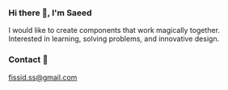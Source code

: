 ### Hi there 👋, I'm Saeed <br>

I would like to create components that work magically together. </br>
Interested in learning, solving problems, and innovative design. </br>
 
### Contact 💬
 fissid.ss@gmail.com
